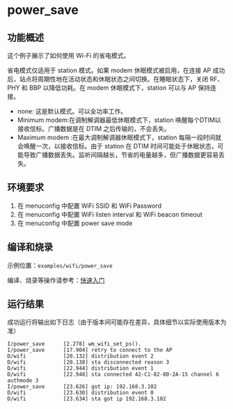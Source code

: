 # power_save

## 功能概述
这个例子展示了如何使用 Wi-Fi 的省电模式。

省电模式仅适用于 station 模式。如果 modem 休眠模式被启用，在连接 AP 成功后，站点将周期性地在活动状态和休眠状态之间切换。在睡眠状态下，关闭 RF、PHY 和 BBP 以降低功耗。在 modem 休眠模式下，station 可以与 AP 保持连接。

- none: 这是默认模式。可以全功率工作。
- Minimum modem:在调制解调器最低休眠模式下，station 唤醒每个DTIM以接收信标。广播数据是在 DTIM 之后传输的，不会丢失。
- Maximum modem :在最大调制解调器休眠模式下，station 每隔一段时间就会唤醒一次，以接收信标。由于 station 在 DTIM 时间可能处于休眠状态，可能导致广播数据丢失。监听间隔越长，节省的电量越多，但广播数据更容易丢失。

## 环境要求

1.  在 menuconfig 中配置 WiFi SSID 和 WiFi Password
1.  在 menuconfig  中配置 WiFi listen interval 和 WiFi beacon timeout
1.  在 menuconfig  中配置 power save mode

## 编译和烧录

示例位置：`examples/wifi/power_save`

编译、烧录等操作请参考：[快速入门](https://doc.winnermicro.net/w800/zh_CN/2.2-beta.2/get_started/index.html)

## 运行结果

成功运行将输出如下日志（由于版本间可能存在差异，具体细节以实际使用版本为准）

```
I/power_save      [2.278] wm_wifi_set_ps().
I/power_save      [17.904] retry to connect to the AP
D/wifi            [20.132] distribution event 2
D/wifi            [20.138] sta disconnected reason 3
D/wifi            [22.944] distribution event 1
D/wifi            [22.948] sta connected 42-C1-82-80-2A-15 channel 6 authmode 3
I/power_save      [23.626] got ip: 192.168.3.102
D/wifi            [23.630] distribution event 0
D/wifi            [23.634] sta got ip 192.168.3.102

```